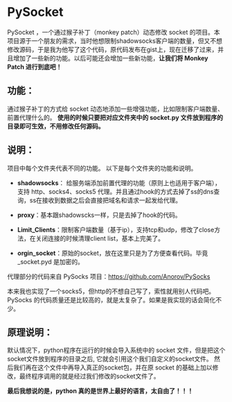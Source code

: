 # PySocket

PySocket ，一个通过猴子补丁（monkey patch）动态修改 socket 的项目。本项目源于一个朋友的需求，当时他想限制shadowsocks客户端的数量，但又不想修改源码，于是我为他写了这个代码，原代码发布在gist上，现在迁移了过来，并且增加了一些新的功能。以后可能还会增加一些新功能，**让我们将 Monkey Patch 进行到底吧！**
## 功能：
通过猴子补丁的方式给 socket 动态地添加一些增强功能，比如限制客户端数量、前置代理什么的。
**使用的时候只要把对应文件夹中的 socket.py 文件放到程序的目录即可生效，不用修改任何源码。**

## 说明：

项目中每个文件夹代表不同的功能。
以下是每个文件夹的功能和说明。

* **shadowsocks**： 给服务端添加前置代理的功能（原则上也适用于客户端），支持 http、socks4、socks5 代理。并且通过hook的方式去掉了ss的dns查询，ss在接收到数据之后会直接把域名和请求一起发给代理。
      
* **proxy**：基本跟shadowscks一样，只是去掉了hook的代码。

* **Limit_Clients**：限制客户端数量（基于ip），支持tcp和udp，修改了close方法，在关闭连接的时候清理client list，基本上完美了。

* **orgin_socket**：原始的socket，放在这里只是为了方便查看代码。毕竟 _socket.pyd 是加密的。


代理部分的代码来自 PySocks 项目：https://github.com/Anorov/PySocks

本来我也实现了一个socks5，但http的不想自己写了，索性就用别人代码吧。PySocks 的代码质量还是比较高的，就是太复杂了。如果是我实现的话会简化不少。
## 原理说明：

默认情况下，python程序在运行的时候会导入系统中的 socket 文件，但是把这个socket文件放到程序的目录之后, 它就会引用这个我们自定义的socket文件。 然后我们再在这个文件中再导入真正的socket包，并在原 socket 的基础上加以修改，最终程序调用的就是经过我们修改的socket文件了。

**最后我想说的是，python 真的是世界上最好的语言，太自由了！！！**
